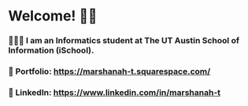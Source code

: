 # Welcome! 👋🏾 

### 👩🏾‍💻 I am an Informatics student at The UT Austin School of Information (iSchool). 

### 🎨 Portfolio: https://marshanah-t.squarespace.com/ 

### 💼 LinkedIn: https://www.linkedin.com/in/marshanah-t

<!--
**mars-aria/mars-aria** is a ✨ _special_ ✨ repository because its `README.md` (this file) appears on your GitHub profile.
